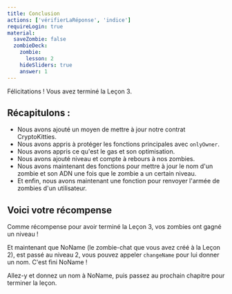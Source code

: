 ```yaml
---
title: Conclusion
actions: ['vérifierLaRéponse', 'indice']
requireLogin: true
material:
  saveZombie: false
  zombieDeck:
    zombie:
      lesson: 2
    hideSliders: true
    answer: 1
---
```


Félicitations ! Vous avez terminé la Leçon 3.


## Récapitulons :

- Nous avons ajouté un moyen de mettre à jour notre contrat CryptoKitties.
- Nous avons appris à protéger les fonctions principales avec `onlyOwner`.
- Nous avons appris ce qu'est le gas et son optimisation.
- Nous avons ajouté niveau et compte à rebours à nos zombies.
- Nous avons maintenant des fonctions pour mettre à jour le nom d'un zombie et son ADN une fois que le zombie a un certain niveau.
- Et enfin, nous avons maintenant une fonction pour renvoyer l'armée de zombies d'un utilisateur.

## Voici votre récompense

Comme récompense pour avoir terminé la Leçon 3, vos zombies ont gagné un niveau !

Et maintenant que NoName (le zombie-chat que vous avez créé à la Leçon 2), est passé au niveau 2, vous pouvez appeler `changeName` pour lui donner un nom. C'est fini NoName !

Allez-y et donnez un nom à NoName, puis passez au prochain chapitre pour terminer la leçon.
